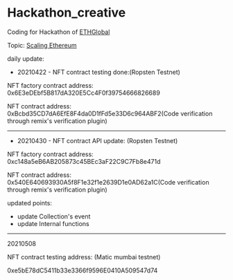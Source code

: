 # Hackathon_creative

Coding for Hackathon of [ETHGlobal](https://ethglobal.co/)

Topic: [Scaling Ethereum](https://scaling.ethglobal.co/)


daily update:

- 20210422 - NFT contract testing done:(Ropsten Testnet)

NFT factory contract address: 0x6E3eDEbf5B817dA320E5Cc4F0f39754666826689

NFT contract address: 0xBcbd35CD7dA6EfE8F4da0D1fFd5e33D6c964ABF2(Code verification through remix's verification plugin)

---

- 20210430 - NFT contract API update: (Ropsten Testnet)

NFT factory contract address: 0xc148a5eB6AB205873c45BEc3aF22C9C7Fb8e471d

NFT contract address: 0x540E640693930A5f8F1e32f1e2639D1e0AD62a1C(Code verification through remix's verification plugin)

updated points:
- update Collection's event
- update Internal functions

---

20210508

NFT contract testing address: (Matic mumbai testnet)

0xe5bE78dC5411b33e3366f9596E0410A509547d74

